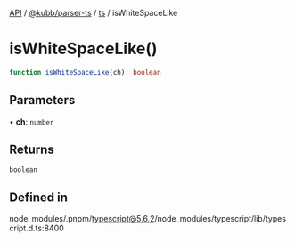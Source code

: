 [API](../../../../../packages.md) / [@kubb/parser-ts](../../../index.md) / [ts](../index.md) / isWhiteSpaceLike

# isWhiteSpaceLike()

```ts
function isWhiteSpaceLike(ch): boolean
```

## Parameters

• **ch**: `number`

## Returns

`boolean`

## Defined in

node\_modules/.pnpm/typescript@5.6.2/node\_modules/typescript/lib/typescript.d.ts:8400
